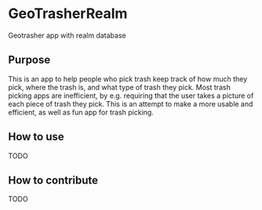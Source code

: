 # GeoTrasherRealm
Geotrasher app with realm database

## Purpose
This is an app to help people who pick trash keep track of how much they pick, where the trash is, and what type of trash they pick. 
Most trash picking apps are inefficient, by e.g. requiring that the user takes a picture of each piece of trash they pick. 
This is an attempt to make a more usable and efficient, as well as fun app for trash picking. 

## How to use

TODO

## How to contribute

TODO


